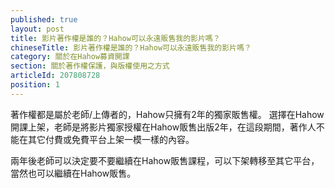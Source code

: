 ```yaml
---
published: true
layout: post
title: 影片著作權是誰的？Hahow可以永遠販售我的影片嗎？
chineseTitle: 影片著作權是誰的？Hahow可以永遠販售我的影片嗎？
category: 關於在Hahow募資開課
section: 關於著作權保護，與版權使用之方式
articleId: 207808728
position: 1
---
```


著作權都是屬於老師/上傳者的，Hahow只擁有2年的獨家販售權。
選擇在Hahow開課上架，老師是將影片獨家授權在Hahow販售出版2年，在這段期間，著作人不能在其它付費或免費平台上架一模一樣的內容。

兩年後老師可以決定要不要繼續在Hahow販售課程，可以下架轉移至其它平台，當然也可以繼續在Hahow販售。
